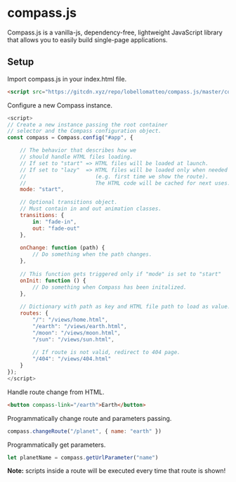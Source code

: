 
# compass.js
Compass.js is a vanilla-js, dependency-free, lightweight JavaScript library that allows you to easily build single-page applications.

## Setup
Import compass.js in your index.html file.
```html
<script src="https://gitcdn.xyz/repo/lobellomatteo/compass.js/master/compass.js"></script>
```
Configure a new Compass instance.
```js
<script>
// Create a new instance passing the root container
// selector and the Compass configuration object.
const compass = Compass.config("#app", {

	// The behavior that describes how we 
	// should handle HTML files loading.
	// If set to "start" => HTML files will be loaded at launch.
	// If set to "lazy"  => HTML files will be loaded only when needed
	//						(e.g. first time we show the route).
	//						The HTML code will be cached for next uses.
	mode: "start",

	// Optional transitions object.
	// Must contain in and out animation classes.
	transitions: {
		in: "fade-in",
		out: "fade-out"
	},
	
	onChange: function (path) {
		// Do something when the path changes.
	},
	
	// This function gets triggered only if "mode" is set to "start"
	onInit: function () {
		// Do something when Compass has been initalized.
	},
	
	// Dictionary with path as key and HTML file path to load as value.
	routes: {
		"/": "/views/home.html",
		"/earth": "/views/earth.html",
		"/moon": "/views/moon.html",
		"/sun": "/views/sun.html",
		
		// If route is not valid, redirect to 404 page.
		"/404": "/views/404.html"
	}
});
</script>
```
Handle route change from HTML.
```html
<button compass-link="/earth">Earth</button>
``` 
Programmatically change route and parameters passing.
```js
compass.changeRoute("/planet", { name: "earth" })
``` 
Programmatically get parameters.
```js
let planetName = compass.getUrlParameter("name")
``` 

<b>Note:</b> scripts inside a route will be executed every time that route is shown!
